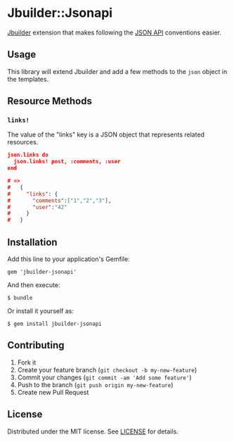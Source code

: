 # Jbuilder::Jsonapi

[Jbuilder](https://github.com/rails/jbuilder) extension that makes following the [JSON API](http://jsonapi.org/) conventions easier.

## Usage

This library will extend Jbuilder and add a few methods to the `json` object in the templates.

## Resource Methods

### `links!`

The value of the "links" key is a JSON object that represents related resources.

```json
json.links do
  json.links! post, :comments, :user
end

# =>
#   {
#     "links": {
#       "comments":["1","2","3"],
#       "user":"42"
#     }
#   }
```

## Installation

Add this line to your application's Gemfile:

    gem 'jbuilder-jsonapi'

And then execute:

    $ bundle

Or install it yourself as:

    $ gem install jbuilder-jsonapi


## Contributing

1. Fork it
2. Create your feature branch (`git checkout -b my-new-feature`)
3. Commit your changes (`git commit -am 'Add some feature'`)
4. Push to the branch (`git push origin my-new-feature`)
5. Create new Pull Request

## License

Distributed under the MIT license. See [LICENSE](LICENSE.txt) for details.
